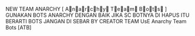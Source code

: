 NEW TEAM ANARCHY 
[ A⃣n⃣a⃣r⃣c⃣h⃣y⃣ T⃣e⃣a⃣m⃣ B⃣o⃣t⃣s⃣  ]
   GUNAKAN BOTS ANARCHY DENGAN BAIK
JIKA SC BOTNYA DI HAPUS ITU BERARTI BOTS JANGAN DI SEBAR BY CREATOR TEAM
UsE Anarchy Team Bots [ATB]
